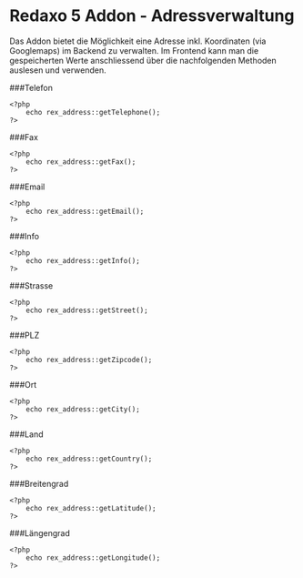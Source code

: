 Redaxo 5 Addon - Adressverwaltung
=================================

Das Addon bietet die Möglichkeit eine Adresse inkl. Koordinaten (via Googlemaps) im Backend zu verwalten. Im Frontend kann man die gespeicherten Werte anschliessend über die nachfolgenden Methoden auslesen und verwenden.

###Telefon

```
<?php
	echo rex_address::getTelephone();
?>
```

###Fax

```
<?php
	echo rex_address::getFax();
?>
```

###Email

```
<?php
	echo rex_address::getEmail();
?>
```

###Info

```
<?php
	echo rex_address::getInfo();
?>
```

###Strasse

```
<?php
	echo rex_address::getStreet();
?>
```

###PLZ

```
<?php
	echo rex_address::getZipcode();
?>
```

###Ort

```
<?php
	echo rex_address::getCity();
?>
```

###Land

```
<?php
	echo rex_address::getCountry();
?>
```

###Breitengrad

```
<?php
	echo rex_address::getLatitude();
?>
```

###Längengrad

```
<?php
	echo rex_address::getLongitude();
?>
```
